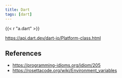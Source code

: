 ```yaml
---
title: Dart
tags: [dart]
---
```


{{< r "a.dart" >}}

<https://api.dart.dev/dart-io/Platform-class.html>

## References

- <https://programming-idioms.org/idiom/205>
- <https://rosettacode.org/wiki/Environment_variables>

